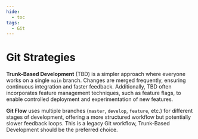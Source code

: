 ```yaml
---
hide:
  - toc
tags:
  - Git
---
```


# Git Strategies

**Trunk-Based Development** (TBD) is a simpler approach where everyone works on a single `main` branch. 
Changes are merged frequently, ensuring continuous integration and faster feedback. 
Additionally, TBD often incorporates feature management techniques, such as feature flags, to enable controlled deployment and experimentation of new features.

**Git Flow** uses multiple branches (`master`, `develop`, `feature`, etc.) for different stages of development, 
offering a more structured workflow but potentially slower feedback loops. This is a legacy Git workflow, Trunk-Based Development should be the preferred choice. 
